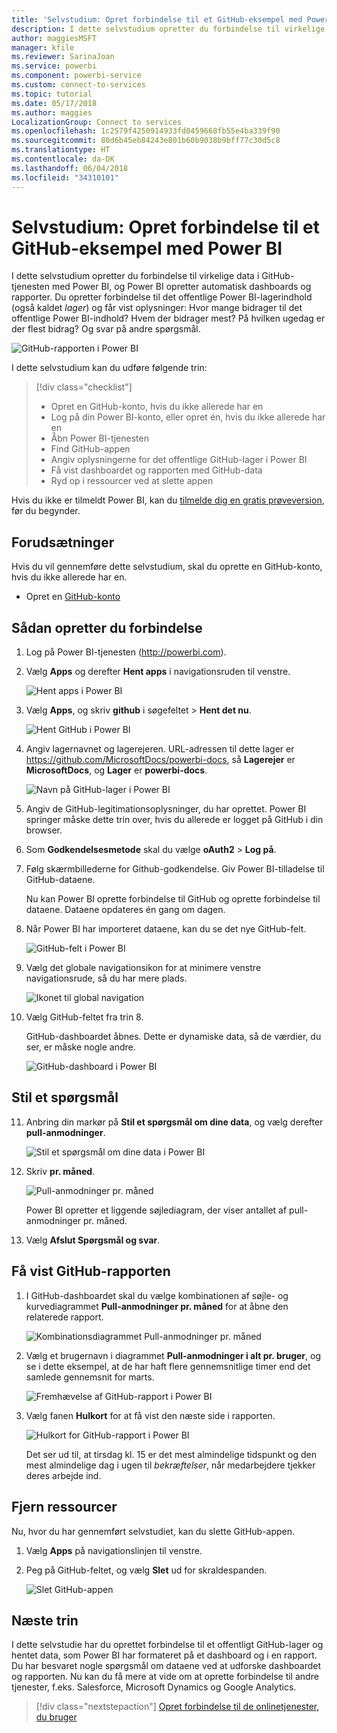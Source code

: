 ```yaml
---
title: 'Selvstudium: Opret forbindelse til et GitHub-eksempel med Power BI'
description: I dette selvstudium opretter du forbindelse til virkelige data i GitHub-tjenesten med Power BI, og Power BI opretter automatisk dashboards og rapporter.
author: maggiesMSFT
manager: kfile
ms.reviewer: SarinaJoan
ms.service: powerbi
ms.component: powerbi-service
ms.custom: connect-to-services
ms.topic: tutorial
ms.date: 05/17/2018
ms.author: maggies
LocalizationGroup: Connect to services
ms.openlocfilehash: 1c2579f4250914933fd0459668fb55e4ba339f90
ms.sourcegitcommit: 80d6b45eb84243e801b60b9038b9bff77c30d5c8
ms.translationtype: HT
ms.contentlocale: da-DK
ms.lasthandoff: 06/04/2018
ms.locfileid: "34310101"
---
```

# <a name="tutorial-connect-to-a-github-sample-with-power-bi"></a>Selvstudium: Opret forbindelse til et GitHub-eksempel med Power BI
I dette selvstudium opretter du forbindelse til virkelige data i GitHub-tjenesten med Power BI, og Power BI opretter automatisk dashboards og rapporter. Du opretter forbindelse til det offentlige Power BI-lagerindhold (også kaldet *lager*) og får vist oplysninger: Hvor mange bidrager til det offentlige Power BI-indhold? Hvem der bidrager mest? På hvilken ugedag er der flest bidrag? Og svar på andre spørgsmål. 

![GitHub-rapporten i Power BI](media/service-tutorial-connect-to-github/power-bi-github-app-tutorial-punch-card.png)

I dette selvstudium kan du udføre følgende trin:

> [!div class="checklist"]
> * Opret en GitHub-konto, hvis du ikke allerede har en 
> * Log på din Power BI-konto, eller opret én, hvis du ikke allerede har en
> * Åbn Power BI-tjenesten
> * Find GitHub-appen
> * Angiv oplysningerne for det offentlige GitHub-lager i Power BI
> * Få vist dashboardet og rapporten med GitHub-data
> * Ryd op i ressourcer ved at slette appen

Hvis du ikke er tilmeldt Power BI, kan du [tilmelde dig en gratis prøveversion](https://app.powerbi.com/signupredirect?pbi_source=web), før du begynder.

## <a name="prerequisites"></a>Forudsætninger

Hvis du vil gennemføre dette selvstudium, skal du oprette en GitHub-konto, hvis du ikke allerede har en. 

- Opret en [GitHub-konto](https://docs.microsoft.com/contribute/get-started-setup-github)


## <a name="how-to-connect"></a>Sådan opretter du forbindelse
1. Log på Power BI-tjenesten (http://powerbi.com). 
2. Vælg **Apps** og derefter **Hent apps** i navigationsruden til venstre.
   
   ![Hent apps i Power BI](media/service-tutorial-connect-to-github/power-bi-github-app-tutorial.png) 

3. Vælg **Apps**, og skriv **github** i søgefeltet > **Hent det nu**.
   
   ![Hent GitHub i Power BI](media/service-tutorial-connect-to-github/power-bi-github-app-tutorial-get-it-now.png) 

4. Angiv lagernavnet og lagerejeren. URL-adressen til dette lager er https://github.com/MicrosoftDocs/powerbi-docs, så **Lagerejer** er **MicrosoftDocs**, og **Lager** er **powerbi-docs**. 
   
    ![Navn på GitHub-lager i Power BI](media/service-tutorial-connect-to-github/power-bi-github-app-tutorial-repo-name.png)

5. Angiv de GitHub-legitimationsoplysninger, du har oprettet. Power BI springer måske dette trin over, hvis du allerede er logget på GitHub i din browser. 

6. Som **Godkendelsesmetode** skal du vælge **oAuth2** \> **Log på**.

7. Følg skærmbillederne for Github-godkendelse. Giv Power BI-tilladelse til GitHub-dataene.
   
   Nu kan Power BI oprette forbindelse til GitHub og oprette forbindelse til dataene.  Dataene opdateres én gang om dagen.

8. Når Power BI har importeret dataene, kan du se det nye GitHub-felt. 
 
   ![GitHub-felt i Power BI](media/service-tutorial-connect-to-github/power-bi-github-app-tutorial-tile.png) 

8. Vælg det globale navigationsikon for at minimere venstre navigationsrude, så du har mere plads.

    ![Ikonet til global navigation](media/service-tutorial-connect-to-github/power-bi-global-navigation-icon.png)

10. Vælg GitHub-feltet fra trin 8. 
    
    GitHub-dashboardet åbnes. Dette er dynamiske data, så de værdier, du ser, er måske nogle andre.

    ![GitHub-dashboard i Power BI](media/service-tutorial-connect-to-github/power-bi-github-app-tutorial-dashboard.png)

    

## <a name="ask-a-question"></a>Stil et spørgsmål

11. Anbring din markør på **Stil et spørgsmål om dine data**, og vælg derefter **pull-anmodninger**. 

    ![Stil et spørgsmål om dine data i Power BI](media/service-tutorial-connect-to-github/power-bi-github-app-tutorial-ask-question.png)

12. Skriv **pr. måned**.
 
    ![Pull-anmodninger pr. måned](media/service-tutorial-connect-to-github/power-bi-github-app-tutorial-ask-question-by-month.png)

     Power BI opretter et liggende søjlediagram, der viser antallet af pull-anmodninger pr. måned.

13. Vælg **Afslut Spørgsmål og svar**.

## <a name="view-the-github-report"></a>Få vist GitHub-rapporten 

1. I GitHub-dashboardet skal du vælge kombinationen af søjle- og kurvediagrammet **Pull-anmodninger pr. måned** for at åbne den relaterede rapport.

    ![Kombinationsdiagrammet Pull-anmodninger pr. måned](media/service-tutorial-connect-to-github/power-bi-github-app-tutorial-pull-requests-combo-chart.png)

2. Vælg et brugernavn i diagrammet **Pull-anmodninger i alt pr. bruger**, og se i dette eksempel, at de har haft flere gennemsnitlige timer end det samlede gennemsnit for marts.

    ![Fremhævelse af GitHub-rapport i Power BI](media/service-tutorial-connect-to-github/power-bi-github-app-tutorial-report-highlight.png)

3. Vælg fanen **Hulkort** for at få vist den næste side i rapporten. 
 
    ![Hulkort for GitHub-rapport i Power BI](media/service-tutorial-connect-to-github/power-bi-github-app-tutorial-tues-3pm.png)

    Det ser ud til, at tirsdag kl. 15 er det mest almindelige tidspunkt og den mest almindelige dag i ugen til *bekræftelser*, når medarbejdere tjekker deres arbejde ind.

## <a name="clean-up-resources"></a>Fjern ressourcer

Nu, hvor du har gennemført selvstudiet, kan du slette GitHub-appen. 

1. Vælg **Apps** på navigationslinjen til venstre.
2. Peg på GitHub-feltet, og vælg **Slet** ud for skraldespanden.

    ![Slet GitHub-appen](media/service-tutorial-connect-to-github/power-bi-github-app-tutorial-delete.png)

## <a name="next-steps"></a>Næste trin

I dette selvstudie har du oprettet forbindelse til et offentligt GitHub-lager og hentet data, som Power BI har formateret på et dashboard og i en rapport. Du har besvaret nogle spørgsmål om dataene ved at udforske dashboardet og rapporten. Nu kan du få mere at vide om at oprette forbindelse til andre tjenester, f.eks. Salesforce, Microsoft Dynamics og Google Analytics. 
 
> [!div class="nextstepaction"]
> [Opret forbindelse til de onlinetjenester, du bruger](./service-connect-to-services.md)


